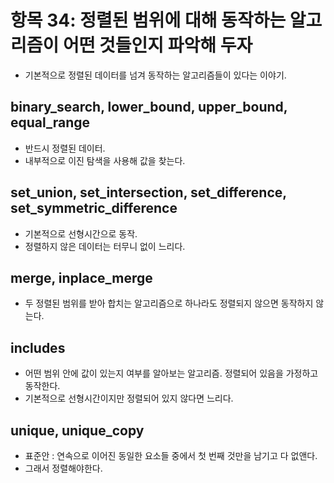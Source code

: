 # 항목 34: 정렬된 범위에 대해 동작하는 알고리즘이 어떤 것들인지 파악해 두자

* 기본적으로 정렬된 데이터를 넘겨 동작하는 알고리즘들이 있다는 이야기.

## binary_search, lower_bound, upper_bound, equal_range

* 반드시 정렬된 데이터.
* 내부적으로 이진 탐색을 사용해 값을 찾는다.

## set_union, set_intersection, set_difference, set_symmetric_difference

* 기본적으로 선형시간으로 동작.
* 정렬하지 않은 데이터는 터무니 없이 느리다.

## merge, inplace_merge

* 두 정렬된 범위를 받아 합치는 알고리즘으로 하나라도 정렬되지 않으면 동작하지 않는다.

## includes

* 어떤 범위 안에 값이 있는지 여부를 알아보는 알고리즘. 정렬되어 있음을 가정하고 동작한다.
* 기본적으로 선형시간이지만 정렬되어 있지 않다면 느리다.

## unique, unique_copy

* 표준안 : 연속으로 이어진 동일한 요소들 중에서 첫 번째 것만을 남기고 다 없앤다.
* 그래서 정렬해야한다.

